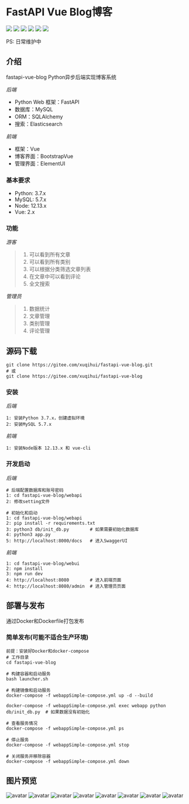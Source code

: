 # FastAPI Vue Blog博客

[![](https://img.shields.io/badge/Python-3.7-red.svg)](https://www.python.org/downloads)
[![](https://img.shields.io/badge/FastAPI-0.67-yellowgreen.svg)](https://fastapi.tiangolo.com/)
[![](https://img.shields.io/badge/Vue-2.x-green.svg)](https://cn.vuejs.org/index.html)
[![](https://img.shields.io/badge/ElementUI-2.13.2-blue.svg)](https://element.eleme.io/#/zh-CN)
[![](https://img.shields.io/badge/BootstrapVue-2.21.2-blueviolet.svg)](https://code.z01.com/bootstrap-vue/)
[![](https://img.shields.io/badge/Elasticsearch-7.17.0-ff69b4.svg)](https://www.elastic.co/cn/elasticsearch/)


PS: 日常维护中

## 介绍
fastapi-vue-blog Python异步后端实现博客系统

*后端*
* Python Web 框架：FastAPI
* 数据库：MySQL
* ORM：SQLAlchemy
* 搜索：Elasticsearch

*前端*
* 框架：Vue
* 博客界面：BootstrapVue
* 管理界面：ElementUI

### 基本要求
* Python: 3.7.x
* MySQL: 5.7.x
* Node: 12.13.x
* Vue: 2.x

### 功能

*游客*

>1. 可以看到所有文章
>2. 可以看到所有类别
>3. 可以根据分类筛选文章列表
>4. 在文章中可以看到评论
>5. 全文搜索

*管理员*

>1. 数据统计
>2. 文章管理
>3. 类别管理
>4. 评论管理

## 源码下载
```shell
git clone https://gitee.com/xuqihui/fastapi-vue-blog.git
# 或
git clone https://gitee.com/xuqihui/fastapi-vue-blog
```

### 安装
*后端*
```
1: 安装Python 3.7.x，创建虚拟环境
2: 安装MySQL 5.7.x
```
*前端*
```
1: 安装Node版本 12.13.x 和 vue-cli
```

### 开发启动
*后端*
```
# 后端配置数据库和账号密码
1: cd fastapi-vue-blog/webapi
2: 修改setting文件

# 初始化和启动
1: cd fastapi-vue-blog/webapi
2: pip install -r requirements.txt
3: python3 db/init_db.py        # 如果需要初始化数据库
4: python3 app.py
5: http://localhost:8000/docs   # 进入SwaggerUI
```
*前端*
```
1: cd fastapi-vue-blog/webui
2: npm install
3: npm run dev
4: http://localhost:8080        # 进入前端页面
4: http://localhost:8080/admin  # 进入管理员页面
```

## 部署与发布
通过Docker和Dockerfile打包发布

### 简单发布(可能不适合生产环境)
```
前提：安装好Docker和docker-compose
# 工作目录
cd fastapi-vue-blog

# 构建容器和启动服务
bash launcher.sh

# 构建镜像和启动服务
docker-compose -f webappSimple-compose.yml up -d --build

docker-compose -f webappSimple-compose.yml exec webapp python db/init_db.py  # 如果数据没有初始化

# 查看服务情况
docker-compose -f webappSimple-compose.yml ps

# 停止服务
docker-compose -f webappSimple-compose.yml stop

# 关闭服务并移除容器
docker-compose -f webappSimple-compose.yml down
```

## 图片预览

![avatar](./description/index.png)
![avatar](./description/blog.png)
![avatar](./description/mange_login.png)
![avatar](./description/manage_post.png)
![avatar](./description/manage_post_edit.png)
![avatar](./description/create_post.png)
![avatar](./description/manage_category.png)
![avatar](./description/swagger.png)
